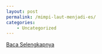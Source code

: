 ```yaml
---
layout: post
permalink: /mimpi-laut-menjadi-es/
categories:
    - Uncategorized
---
```


[Baca Selengkapnya](/02)